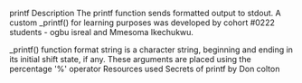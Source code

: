 printf Description The printf function sends formatted output to stdout. A custom _printf() for learning purposes was developed by cohort #0222 students - ogbu isreal and Mmesoma Ikechukwu.

_printf() function format string is a character string, beginning and ending in its initial shift state, if any. These arguments are placed using the percentage '%' operator Resources used Secrets of printf by Don colton
